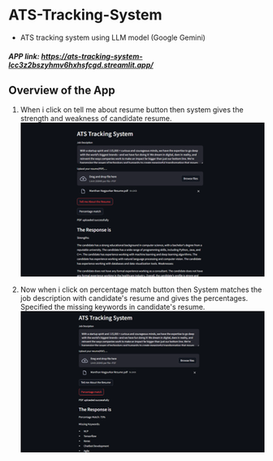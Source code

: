 # ATS-Tracking-System

- ATS tracking system using LLM model (Google Gemini)

##### APP link: https://ats-tracking-system-lcc3z2bszyhmv6hxhsfcgd.streamlit.app/

## Overview of the App

1. When i click on tell me about resume button then system gives the strength and weakness of candidate resume.
![alt text](output1.png)

2. Now when i click on percentage match button then System matches the job description with candidate's resume and gives the percentages.
   Specified the missing keywords in candidate's resume.
![alt text](output2.png)
